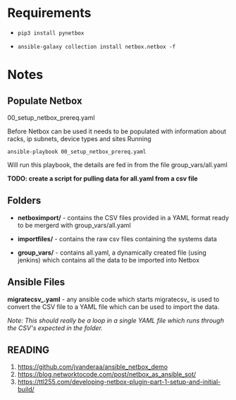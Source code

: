 # Requirements
- `pip3 install pynetbox`

- `ansible-galaxy collection install netbox.netbox -f`



# Notes

## Populate Netbox
00_setup_netbox_prereq.yaml 

Before Netbox can be used it needs to be populated with information about racks, ip subnets, device types and sites
Running 

`ansible-playbook 00_setup_netbox_prereq.yaml `

Will run this playbook, the details are fed in from the file group_vars/all.yaml

**TODO: create a script for pulling data for all.yaml from a csv file**

## Folders

- **netboximport/** - contains the CSV files provided in a YAML format ready to be mergerd with group_vars/all.yaml

- **importfiles/** - contains the raw csv files containing the systems data

- **group_vars/** - contains all.yaml, a dynamically created file (using jenkins) which contains all the data to be imported into Netbox


## Ansible Files
**migratecsv_.yaml** - any ansible code which starts migratecsv_ is used to convert the CSV file to a YAML file which can be used to import the data. 

*Note: This should really be a loop in a single YAML file which runs through the CSV's expected in the folder.*


## READING
1. https://github.com/jvanderaa/ansible_netbox_demo
2. https://blog.networktocode.com/post/netbox_as_ansible_sot/
3. https://ttl255.com/developing-netbox-plugin-part-1-setup-and-initial-build/
